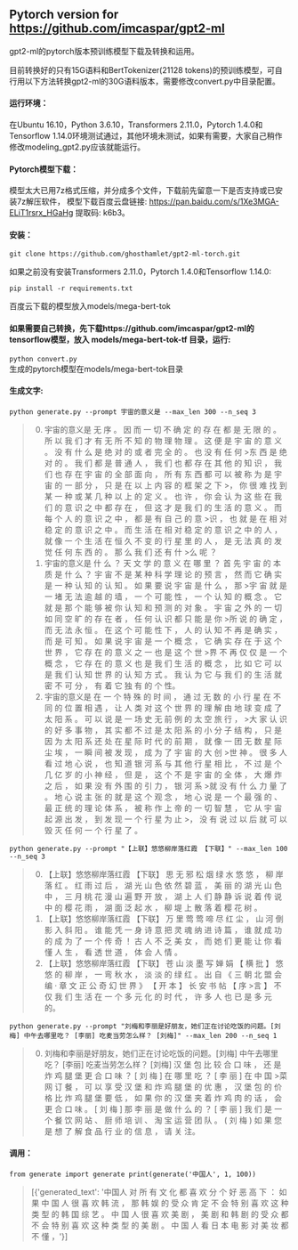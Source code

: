 
## Pytorch version for https://github.com/imcaspar/gpt2-ml

gpt2-ml的pytorch版本预训练模型下载及转换和运用。

目前转换好的只有15G语料和BertTokenizer(21128 tokens)的预训练模型，可自行用以下方法转换gpt2-ml的30G语料版本，需要修改convert.py中目录配置。

#### 运行环境：

在Ubuntu 16.10，Python 3.6.10，Transformers 2.11.0，Pytorch 1.4.0和Tensorflow 1.14.0环境测试通过，其他环境未测试，如果有需要，大家自己稍作修改modeling_gpt2.py应该就能运行。

#### Pytorch模型下载：
模型太大已用7z格式压缩，并分成多个文件，下载前先留意一下是否支持或已安装7z解压软件，
模型下载百度云盘链接: https://pan.baidu.com/s/1Xe3MGA-ELiT1rsrx_HGaHg 提取码: k6b3。

#### 安装：

`
git clone https://github.com/ghosthamlet/gpt2-ml-torch.git
`

如果之前没有安装Transformers 2.11.0，Pytorch 1.4.0和Tensorflow 1.14.0:

`
pip install -r requirements.txt
`

百度云下载的模型放入models/mega-bert-tok


#### 如果需要自己转换，先下载https://github.com/imcaspar/gpt2-ml的tensorflow模型，放入 models/mega-bert-tok-tf 目录，运行:
`
python convert.py
`   
生成的pytorch模型在models/mega-bert-tok目录


#### 生成文字:   
`
python generate.py --prompt 宇宙的意义是 --max_len 300 --n_seq 3
`

> 0. 宇宙的意义是 无 序 。 因 而 一 切 不 确 定 的 存 在 都 是 无 限 的 。 所 以 我 们 才 有 无 所 不 知 的 物 理 物 理 。 这 便 是 宇 宙 的 意 义 。 没 有 什 么 是 绝 对 的 或 者 完 全 的 。 也 没 有 任 何 >东 西 是 绝 对 的 。 我 们 都 是 普 通 人 ， 我 们 也 都 存 在 其 他 的 知 识 ， 我 们 也 存 在 宇 宙 的 全 部 面 向 ， 所 有 东 西 都 可 以 被 称 为 是 宇 宙 的 一 部 分 ， 只 是 在 以 上 内 容 的 框 架 之 下 >， 你 很 难 找 到 某 一 种 或 某 几 种 以 上 的 定 义 。 也 许 ， 你 会 认 为 这 些 在 我 们 的 意 识 之 中 都 存 在 ， 但 这 才 是 我 们 的 生 活 的 意 义 。 而 每 个 人 的 意 识 之 中 ， 都 是 有 自 己 的 意 >识 ， 也 就 是 在 相 对 稳 定 的 意 识 之 中 。 而 生 活 在 相 对 稳 定 的 意 识 之 中 的 人 ， 就 像 一 个 生 活 在 恒 久 不 变 的 行 星 里 的 人 ， 是 无 法 真 的 发 觉 任 何 东 西 的 。 那 么 我 们 还 有 什 >么 呢 ？
> 1. 宇宙的意义是 什 么 ？ 天 文 学 的 意 义 在 哪 里 ？ 首 先 宇 宙 的 本 质 是 什 么 ？ 宇 宙 不 是 某 种 科 学 理 论 的 预 言 ， 然 而 它 确 实 是 一 种 认 知 的 认 知 。 如 果 要 说 宇 宙 是 什 么 ， 那 >宇 宙 就 是 一 堵 无 法 逾 越 的 墙 ， 一 个 可 能 性 ， 一 个 认 知 的 概 念 。 它 就 是 那 个 能 够 被 你 认 知 和 预 测 的 对 象 。 宇 宙 之 外 的 一 切 如 同 空 旷 的 存 在 者 ， 任 何 认 识 都 只 能 是 你 >所 说 的 确 定 ， 而 无 法 永 恒 。 在 这 个 可 能 性 下 ， 人 的 认 知 不 再 是 确 实 ， 而 是 可 知 。 如 果 说 宇 宙 是 一 个 概 念 ， 它 确 实 存 在 于 这 个 世 界 ， 它 存 在 的 意 义 之 一 也 是 这 个 世 >界 不 再 仅 仅 是 一 个 概 念 ， 它 存 在 的 意 义 也 是 我 们 生 活 的 概 念 ， 比 如 它 可 以 是 我 们 认 知 世 界 的 认 知 方 式 。 我 认 为 它 与 我 们 的 生 活 就 密 不 可 分 ， 有 着 它 独 有 的 个 性。
> 2. 宇宙的意义是 在 一 个 特 殊 的 时 间 ， 通 过 无 数 的 小 行 星 在 不 同 的 位 置 相 遇 ， 让 人 类 对 这 个 世 界 的 理 解 由 地 球 变 成 了 太 阳 系 。 可 以 说 是 一 场 史 无 前 例 的 太 空 旅 行 ， >大 家 认 识 的 好 多 事 物 ， 其 实 都 不 过 是 太 阳 系 的 小 分 子 结 构 ， 只 是 因 为 太 阳 系 还 处 在 星 际 时 代 的 前 期 ， 就 像 一 团 无 数 星 际 尘 埃 ， 一 瞬 间 被 发 现 ， 成 为 了 宇 宙 的 大 创 >世 神 。 很 多 人 看 过 地 心 说 ， 也 知 道 银 河 系 与 其 他 行 星 相 比 ， 不 过 是 个 几 亿 岁 的 小 神 经 ， 但 是 ， 这 个 不 是 宇 宙 的 全 体 ， 大 爆 炸 之 后 ， 如 果 没 有 外 围 的 引 力 ， 银 河 系 >就 没 有 什 么 力 量 了 。 地 心 说 主 张 的 就 是 这 个 观 念 ， 地 心 说 是 一 个 最 强 的 、 最 正 统 的 理 论 体 系 ， 被 称 作 上 帝 的 一 切 智 慧 ， 它 从 宇 宙 起 源 出 发 ， 到 发 现 一 个 行 星 为 止 >， 没 有 说 过 以 后 就 可 以 毁 灭 任 何 一 个 行 星 了 。

    
`
python generate.py --prompt "【上联】悠悠柳岸落红霞 【下联】" --max_len 100 --n_seq 3
`

> 0. 【上联】悠悠柳岸落红霞 【下联】 思 无 邪 松 烟 绿 水 悠 悠 ， 柳 岸 落 红 。 红 雨 过 后 ， 湖 光 山 色 依 然 碧 蓝 ， 美 丽 的 湖 光 山 色 中 ， 三 月 桃 花 漫 山 遍 野 开 放 ， 湖 上 人 们 静 静 诉 说 着 传 说 中 的 樱 花 雨 ， 湖 面 泛 起 水 ， 柳 堤 上 散 落 着 樱 花 树 。
> 1. 【上联】悠悠柳岸落红霞 【下联】 万 里 莺 莺 啼 尽 红 尘 ， 山 河 倒 影 入 斜 阳 。 谁 能 凭 一 身 诗 意 把 灵 魂 纳 进 诗 篇 ， 谁 就 成 功 的 成 为 了 一 个 传 奇 ！ 古 人 不 乏 美 女 ， 而 她 们 更 能 让 你 看 懂 人 生 ， 看 透 世 道 ， 体 会 人 情 。
> 2. 【上联】悠悠柳岸落红霞 【下联】 苍 山 淡 墨 写 婵 娟 【 横 批 】 悠 悠 的 柳 岸 ， 一 弯 秋 水 ， 淡 淡 的 绿 红 。 出 自 《 三 朝 北 盟 会 编 · 章 文 正 公 奇 幻 世 界 》 【 开 本 】 长 安 书 帖 【 序 >言 】 不 仅 我 们 生 活 在 一 个 多 元 化 的 时 代 ， 许 多 人 也 已 是 多 元 的。

`
python generate.py --prompt "刘梅和李丽是好朋友，她们正在讨论吃饭的问题。[刘梅] 中午去哪里吃？ [李丽] 吃麦当劳怎么样？ [刘梅]" --max_len 200 --n_seq 1
`
> 0. 刘梅和李丽是好朋友，她们正在讨论吃饭的问题。[刘梅] 中午去哪里吃？ [李丽] 吃麦当劳怎么样？ [刘梅]  汉 堡 包 比 较 合 口 味 ， 还 是 炸 鸡 腿 堡 更 合 口 味 ？ [ 刘 梅 ] 在 哪 里 吃 ？ [ 李 丽 ] 在 中 国 >菜 网 订 餐 ， 可 以 享 受 汉 堡 和 炸 鸡 腿 堡 的 优 惠 ， 汉 堡 包 的 价 格 比 炸 鸡 腿 堡 要 低 ， 如 果 你 的 汉 堡 夹 着 炸 鸡 肉 的 话 ， 会 更 合 口 味 。 [ 刘 梅 ] 那 李 丽 是 做 什 么 的 ？ [ 李 丽 ] 我
>  们 是 一 个 餐 饮 网 站 、 厨 师 培 训 、 淘 宝 运 营 团 队 。 ( 刘 梅 ) 如 果 您 是 想 了 解 食 品 行 业 的 信 息 ， 请 关 注。


#### 调用：

`
from generate import generate
print(generate('中国人', 1, 100))
`
> [{'generated_text': '中国人 对 所 有 文 化 都 喜 欢 分 个 好 恶 高 下 ： 如 果 中 国 人 很 喜 欢 韩 流 ， 那 韩 娱 的 受 众 肯 定 不 会 特 别 喜 欢 这 种 类 型 的 韩 国 综 艺 。 中 国 人 很 喜 欢 美 剧 ， 美 剧 和 韩 剧 的 受 众 都 不 会 特 别 喜 欢 这 种 类 型 的 美 剧 。 中 国 人 看 日 本 电 影 对 美 妆 都 不 懂 ，'}]

